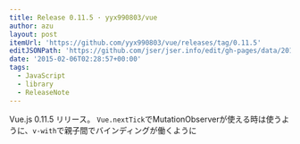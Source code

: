 ```yaml
---
title: Release 0.11.5 · yyx990803/vue
author: azu
layout: post
itemUrl: 'https://github.com/yyx990803/vue/releases/tag/0.11.5'
editJSONPath: 'https://github.com/jser/jser.info/edit/gh-pages/data/2015/02/index.json'
date: '2015-02-06T02:28:57+00:00'
tags:
  - JavaScript
  - library
  - ReleaseNote
---
```

Vue.js 0.11.5 リリース。
`Vue.nextTick`でMutationObserverが使える時は使うように、`v-with`で親子間でバインディングが働くように
